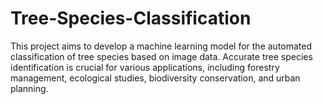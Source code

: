 # Tree-Species-Classification
This project aims to develop a machine learning model for the automated classification of tree species based on image data. Accurate tree species identification is crucial for various applications, including forestry management, ecological studies, biodiversity conservation, and urban planning.
